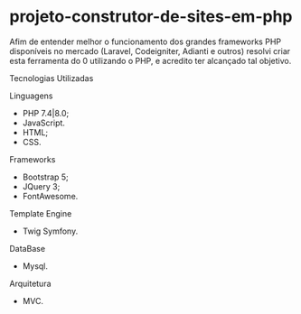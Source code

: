 # projeto-construtor-de-sites-em-php
Afim de entender melhor o funcionamento dos grandes frameworks PHP disponíveis no mercado 
(Laravel,  Codeigniter, Adianti e outros) resolvi criar esta ferramenta do 0 utilizando o PHP, e acredito ter alcançado tal objetivo.

Tecnologias Utilizadas

Linguagens
- PHP 7.4|8.0;
- JavaScript.
- HTML;
- CSS.

Frameworks
- Bootstrap 5;
- JQuery 3;
- FontAwesome.

Template Engine
- Twig Symfony.

DataBase
- Mysql.

Arquitetura
- MVC.
